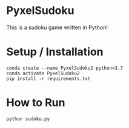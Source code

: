 
# PyxelSudoku
This is a sudoku game written in Python!

#  Setup / Installation
```
conda create --name PyxelSudoku2 python=3.7
conda activate PyxelSudoku2
pip install -r requirements.txt
```

#  How to Run
```
python sudoku.py
```

